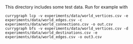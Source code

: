 This directory includes some test data. Run for example with

```
currygraph lcp -v experiments/data/world_vertices.csv -e experiments/data/world_edges.csv -c experiments/data/world_connections.csv -o out.csv
currygraph bfs -v experiments/data/world_vertices.csv -d experiments/data/world_destinations.csv -e experiments/data/world_edges.csv -o out3.csv
```